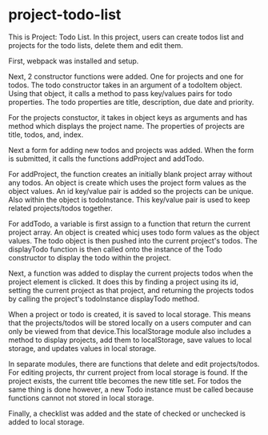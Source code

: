 # project-todo-list

This is Project: Todo List. In this project, users can create todos list and projects for the todo lists, delete them and edit them. 

First, webpack was installed and setup. 

Next, 2 constructor functions were added. One for projects and one for todos. The todo constructor takes in an argument of a todoItem object. Using that object, it calls a method to pass key/values pairs for todo properties. The todo properties are title, description, due date and priority. 

For the projects constuctor, it takes in object keys as arguments and has method which displays the project name. The properties of projects are title, todos, and, index. 

Next a form for adding new todos and projects was added. When the form is submitted, it calls the functions addProject and addTodo. 

For addProject, the function creates an initially blank project array without any todos. An object is create which uses the project form values as the object values. An id key/value pair is added so the projects can be unique. Also within the object is todoInstance. This key/value pair is used to keep related projects/todos together. 

For addTodo, a variable is first assign to a function that return the current project array. An object is created whicj uses todo form values as the object values. The todo object is then pushed into the current project's todos. The displayTodo function is then called onto the instance of the Todo constructor to display the todo within the project. 

Next, a function was added to display the current projects todos when the project element is clicked. It does this by finding a project using its id, setting the current project as that project, and returning the projects todos by calling the project's todoInstance displayTodo method.

When a project or todo is created, it is saved to local storage. This means that the projects/todos will be stored locally on a users computer and can only be viewed from that device.This localStorage module also includes a method to display projects, add them to localStorage, save values to local storage, and updates values in local storage.

In separate modules, there are functions that delete and edit projects/todos. For editing projects, thr current project from local storage is found. If the project exists, the current title becomes the new title set. For todos the same thing is done however, a new Todo instance must be called because functions cannot not stored in local storage. 

Finally, a checklist was added and the state of checked or unchecked is added to local storage. 